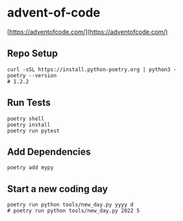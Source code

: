 # advent-of-code

[https://adventofcode.com/](https://adventofcode.com/)

## Repo Setup

```
curl -sSL https://install.python-poetry.org | python3 -
poetry --version
# 1.2.2
```

## Run Tests

```
poetry shell
poetry install
poetry run pytest
```

## Add Dependencies

```
poetry add mypy
```

## Start a new coding day

```
poetry run python tools/new_day.py yyyy d
# poetry run python tools/new_day.py 2022 5
```
